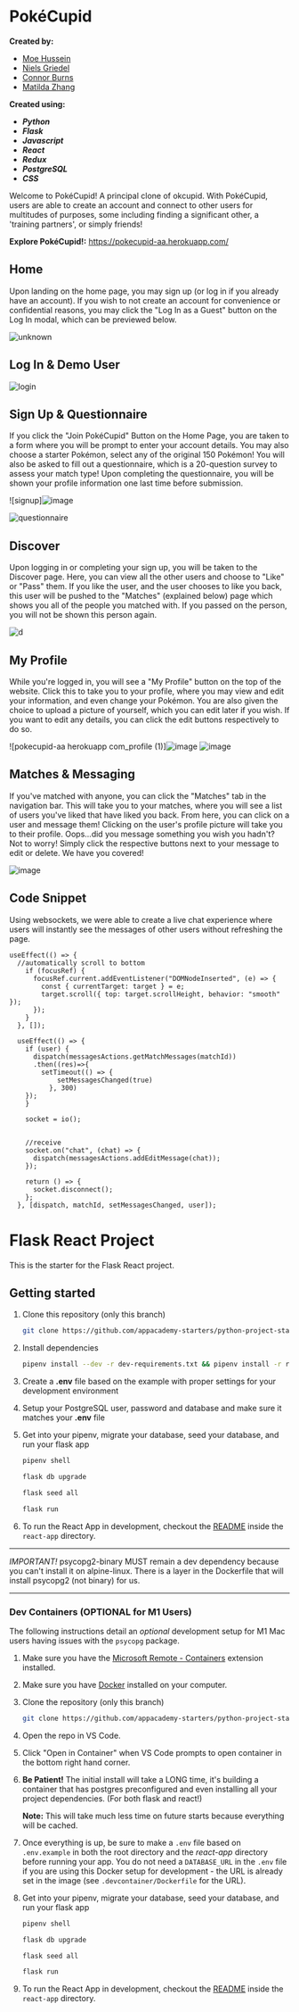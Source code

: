 # PokéCupid #

**Created by:**
- [Moe Hussein](https://github.com/okaymoe) 
- [Niels Griedel](https://github.com/jngriedel) 
- [Connor Burns](https://github.com/ConnorBurns1993) 
- [Matilda Zhang](https://github.com/matilda-142857)

**Created using:** 
- ***Python***
- ***Flask***
- ***Javascript***
- ***React***
- ***Redux***
- ***PostgreSQL***
- ***CSS***

Welcome to PokéCupid! A principal clone of okcupid. With PokéCupid, users are able to create an account and connect to other users for multitudes of purposes, some including finding a significant other, a 'training partners', or simply friends!

**Explore PokéCupid!:** https://pokecupid-aa.herokuapp.com/

## **Home** ##
Upon landing on the home page, you may sign up (or log in if you already have an account). If you wish to not create an account for convenience or confidential reasons, you may click the "Log In as a Guest" button on the Log In modal, which can be previewed below.

![unknown](https://user-images.githubusercontent.com/97005259/182004195-13bd95d0-9761-46df-b5c3-988d2d895038.png)

## **Log In & Demo User** ##

![login](https://user-images.githubusercontent.com/97005259/181859764-7a78dd8a-865d-4491-885b-76ab1ab16444.PNG)


## **Sign Up & Questionnaire** ##
If you click the "Join PokéCupid" Button on the Home Page, you are taken to a form where you will be prompt to enter your account details. You may also choose a starter Pokémon, select any of the original 150 Pokémon! You will also be asked to fill out a questionnaire, which is a 20-question survey to assess your match type!
Upon completing the questionnaire, you will be shown your profile information one last time before submission.

![signup]![image](https://user-images.githubusercontent.com/99449721/182056404-cad9fe77-12fa-454e-8230-7fee10042f08.png)

![questionnaire](https://user-images.githubusercontent.com/97005259/181859776-0ac8b82e-1a8f-49ec-a955-571f6f18255a.PNG)


## **Discover** ##
Upon logging in or completing your sign up, you will be taken to the Discover page. Here, you can view all the other users and choose to "Like" or "Pass" them. If you like the user, and the user chooses to like you back, this user will be pushed to the "Matches" (explained below) page which shows you all of the people you matched with. If you passed on the person, you will not be shown this person again. 

![d](https://user-images.githubusercontent.com/97005259/182004140-d7ee72d9-5b29-4d81-a578-daa826d6fa3d.PNG)


## **My Profile** ##
While you're logged in, you will see a "My Profile" button on the top of the website. Click this to take you to your profile, where you may view and edit your information, and even change your Pokémon. You are also given the choice to upload a picture of yourself, which you can edit later if you wish. If you want to edit any details, you can click the edit buttons respectively to do so.

![pokecupid-aa herokuapp com_profile (1)]![image](https://user-images.githubusercontent.com/99449721/182057528-691aff4b-ffff-488b-ab17-043adb084383.png)
![image](https://user-images.githubusercontent.com/99449721/182057784-5f340e0e-0f5b-4d3f-a9fe-7dec02d25f49.png)

## **Matches & Messaging** ##
If you've matched with anyone, you can click the "Matches" tab in the navigation bar. This will take you to your matches, where you will see a list of users you've liked that have liked you back. From here, you can click on a user and message them! Clicking on the user's profile picture will take you to their profile. Oops...did you message something you wish you hadn't? Not to worry! Simply click the respective buttons next to your message to edit or delete. We have you covered!

![image](https://user-images.githubusercontent.com/99449721/182057935-a5dfbab6-7076-4c80-8459-dd87522ab5cd.png)


## **Code Snippet** ##
Using websockets, we were able to create a live chat experience where users will instantly see the messages of other users without refreshing the page. 
```
useEffect(() => {
  //automatically scroll to bottom
    if (focusRef) {
      focusRef.current.addEventListener("DOMNodeInserted", (e) => {
        const { currentTarget: target } = e;
        target.scroll({ top: target.scrollHeight, behavior: "smooth" });
      });
    }
  }, []);

  useEffect(() => {
    if (user) {
      dispatch(messagesActions.getMatchMessages(matchId))
      .then((res)=>{
        setTimeout(() => {
            setMessagesChanged(true)
          }, 300)
    });
    }

    socket = io();


    //receive
    socket.on("chat", (chat) => {
      dispatch(messagesActions.addEditMessage(chat));
    });

    return () => {
      socket.disconnect();
    };
  }, [dispatch, matchId, setMessagesChanged, user]);
  ```



# Flask React Project

This is the starter for the Flask React project.

## Getting started
1. Clone this repository (only this branch)

   ```bash
   git clone https://github.com/appacademy-starters/python-project-starter.git
   ```

2. Install dependencies

      ```bash
      pipenv install --dev -r dev-requirements.txt && pipenv install -r requirements.txt
      ```

3. Create a **.env** file based on the example with proper settings for your
   development environment
4. Setup your PostgreSQL user, password and database and make sure it matches your **.env** file

5. Get into your pipenv, migrate your database, seed your database, and run your flask app

   ```bash
   pipenv shell
   ```

   ```bash
   flask db upgrade
   ```

   ```bash
   flask seed all
   ```

   ```bash
   flask run
   ```

6. To run the React App in development, checkout the [README](./react-app/README.md) inside the `react-app` directory.

***


*IMPORTANT!*
   psycopg2-binary MUST remain a dev dependency because you can't install it on alpine-linux.
   There is a layer in the Dockerfile that will install psycopg2 (not binary) for us.
***

### Dev Containers (OPTIONAL for M1 Users)
The following instructions detail an *optional* development setup for M1 Mac users having issues with the `psycopg` package.

1. Make sure you have the [Microsoft Remote - Containers](https://marketplace.visualstudio.com/items?itemName=ms-vscode-remote.remote-containers) extension installed. 
2. Make sure you have [Docker](https://www.docker.com/products/docker-desktop/) installed on your computer. 
3. Clone the repository (only this branch)
   ```bash
   git clone https://github.com/appacademy-starters/python-project-starter.git
   ```
4. Open the repo in VS Code. 
5. Click "Open in Container" when VS Code prompts to open container in the bottom right hand corner. 
6. **Be Patient!** The initial install will take a LONG time, it's building a container that has postgres preconfigured and even installing all your project dependencies. (For both flask and react!)

   **Note:** This will take much less time on future starts because everything will be cached.

7. Once everything is up, be sure to make a `.env` file based on `.env.example` in both the root directory and the *react-app* directory before running your app. You do not need a `DATABASE_URL` in the `.env` file if you are using this Docker setup for development - the URL is already set in the image (see `.devcontainer/Dockerfile` for the URL).

8. Get into your pipenv, migrate your database, seed your database, and run your flask app

   ```bash
   pipenv shell
   ```

   ```bash
   flask db upgrade
   ```

   ```bash
   flask seed all
   ```

   ```bash
   flask run
   ```

9. To run the React App in development, checkout the [README](./react-app/README.md) inside the `react-app` directory.




